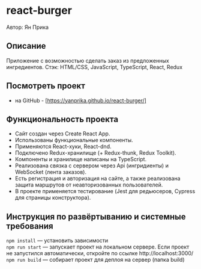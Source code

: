 # react-burger
Автор: Ян Прика

## Описание
Приложение с возможностью сделать заказ из предложенных ингредиентов.
Стэк: HTML/CSS, JavaScript, TypeScript, React, Redux

## Посмотреть проект
* на GitHub - [https://yanprika.github.io/react-burger/]

## Функциональность проекта

* Сайт создан через Create React App.
* Использованы функциональные компоненты.
* Применяются React-хуки, React-dnd.
* Подключено Redux-хранилище (+ Redux-thunk, Redux Toolkit).
* Компоненты и хранилище написаны на TypeScript.
* Реализована связка с сервером через Api (ингридиенты) и WebSocket (лента заказов).
* Есть регистрация и авторизация на сайте, а также реализована защита маршрутов от неавторизованных пользователей.
* В проекте применяется тестирование (Jest для редьюсеров, Cypress для страницы конструктора).

## Инструкция по развёртыванию и системные требования
`npm install` — установить зависимости   
`npm run start` — запускает проект на локальном сервере. Если проект не запустился автоматически, откройте по ссылке http://localhost:3000/   
`npm run build` — собирает проект для деплоя на сервер (папка build)